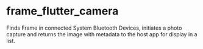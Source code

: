 # frame_flutter_camera

Finds Frame in connected System Bluetooth Devices, initiates a photo capture and returns the image with metadata to the host app for display in a list.
